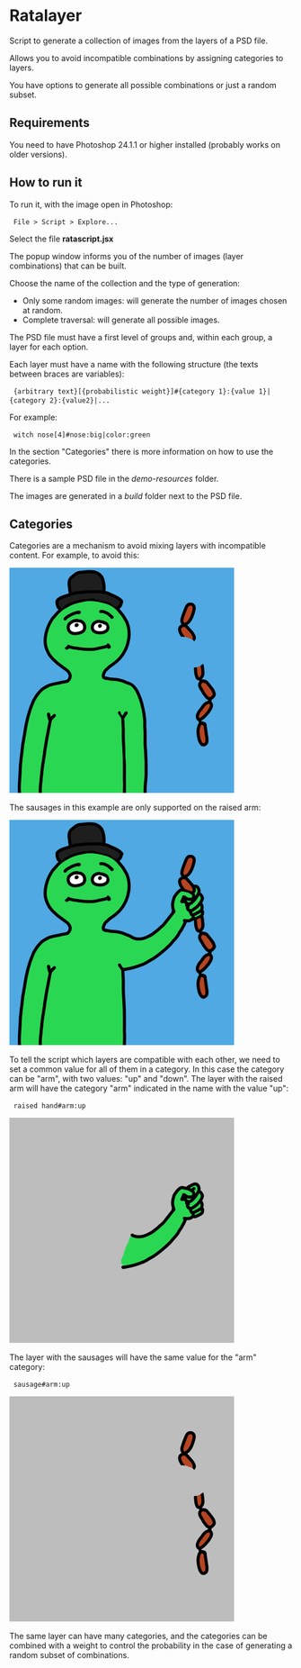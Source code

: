 # Ratalayer

Script to generate a collection of images from the layers of a PSD file.

Allows you to avoid incompatible combinations by assigning categories to layers.

You have options to generate all possible combinations or just a random subset.

## Requirements

You need to have Photoshop 24.1.1 or higher installed (probably works on older versions).

## How to run it

To run it, with the image open in Photoshop:

     File > Script > Explore...

Select the file __ratascript.jsx__

The popup window informs you of the number of images (layer combinations) that can be built.

Choose the name of the collection and the type of generation:
- Only some random images: will generate the number of images chosen at random.
- Complete traversal: will generate all possible images.

The PSD file must have a first level of groups and, within each group, a layer for each option.

Each layer must have a name with the following structure (the texts between braces are variables):

     {arbitrary text}[{probabilistic weight}]#{category 1}:{value 1}|{category 2}:{value2}|...

For example:

     witch nose[4]#nose:big|color:green

In the section "Categories" there is more information on how to use the categories.

There is a sample PSD file in the _demo-resources_ folder.

The images are generated in a _build_ folder next to the PSD file.

## Categories

Categories are a mechanism to avoid mixing layers with incompatible content. For example, to avoid this:

![Wrong image](doc-res/error1.png)

The sausages in this example are only supported on the raised arm:

![Right image](doc-res/right1.png)

To tell the script which layers are compatible with each other, we need to set a common value for all of them in a category. In this case the category can be "arm", with two values: "up" and "down". The layer with the raised arm will have the category "arm" indicated in the name with the value "up":

     raised hand#arm:up

![Raised arm](doc-res/raised-arm.png)

The layer with the sausages will have the same value for the "arm" category:

     sausage#arm:up

![Sausage](doc-res/sausage.png)

The same layer can have many categories, and the categories can be combined with a weight to control the probability in the case of generating a random subset of combinations.